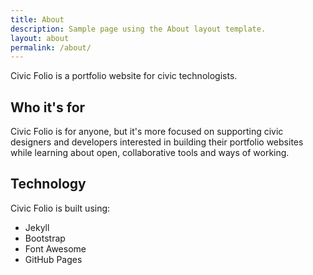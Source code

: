 ```yaml
---
title: About
description: Sample page using the About layout template.
layout: about
permalink: /about/
---
```


Civic Folio is a portfolio website for civic technologists.

## Who it's for

Civic Folio is for anyone, but it's more focused on supporting civic designers and developers interested in building their portfolio websites while learning about open, collaborative tools and ways of working.

## Technology

Civic Folio is built using:

* Jekyll
* Bootstrap
* Font Awesome
* GitHub Pages